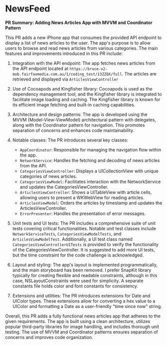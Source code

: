 # NewsFeed

**PR Summary: Adding News Articles App with MVVM and Coordinator Pattern**

This PR adds a new iPhone app that consumes the provided API endpoint to display a list of news articles to the user. The app's purpose is to allow users to browse and read news articles from various categories. The main features and improvements introduced in this PR include:

1. Integration with the API endpoint: The app fetches news articles from the API endpoint located at `https://bruce-v2-mob.fairfaxmedia.com.au/1/coding_test/13ZZQX/full`. The articles are retrieved and displayed via `ArticlesViewController`

2. Use of Cocoapods and Kingfisher library: Cocoapods is used as the dependency management tool, and the Kingfisher library is integrated to facilitate image loading and caching. The Kingfisher library is known for its efficient image fetching and built-in caching capabilities.

3. Architecture and design patterns: The app is developed using the MVVM (Model-View-ViewModel) architectural pattern with delegates, along with the Coordinator pattern for navigation. This promotes separation of concerns and enhances code maintainability.

4. Notable classes: The PR introduces several key classes:
   - `AppCoordinator`: Responsible for managing the navigation flow within the app.
   - `NetworkService`: Handles the fetching and decoding of news articles from the API.
   - `CategoriesViewController`: Displays a UICollectionView with unique categories of news articles.
   - `CategoriesViewModel`: Facilitates interaction with the NetworkService and updates the CategoriesViewController.
   - `ArticlesViewController`: Shows a UITableView with article cells, allowing users to present a WKWebView for reading articles.
   - `ArticlesViewModel`: Orders the articles by timestamp and updates the ArticlesViewController.
   - `ErrorPresenter`: Handles the presentation of error messages.

5. Unit tests and UI tests: The PR includes a comprehensive suite of unit tests covering critical functionalities. Notable unit test classes include `NetworkServiceTests`, `CategoriesViewModelTests`, and `ArticlesViewModelTest`. Additionally, a UI test class named `CategoriesViewControllerUITests` is provided to verify the functionality of the CategoriesViewController. It is suggested to add more UI tests, but the time constraint for the code challenge is acknowledged.

6. Layout and styling: The app's layout is implemented programmatically, and the main storyboard has been removed. I prefer SnapKit library typically for creating flexible and readable constraints, although in this case, NSLayoutConstraints were used for simplicity. A separate constants file holds color and font constants for consistency.

7. Extensions and utilities: The PR introduces extensions for Date and UIColor types. These extensions allow for converting a hex value to a UIColor and formatting a Date as a user-friendly "time since now" string.

Overall, this PR adds a fully functional news articles app that adheres to the given requirements. The app is built using a clean architecture, utilizes popular third-party libraries for image handling, and includes thorough unit testing. The use of MVVM and Coordinator patterns ensures separation of concerns and improves code organization.
